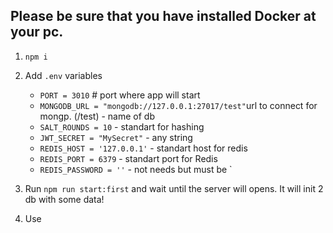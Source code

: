 ## Please be sure that you have installed Docker at your pc.

1. `npm i`
2. Add `.env` variables

   - `PORT = 3010` # port where app will start
   - `MONGODB_URL = "mongodb://127.0.0.1:27017/test"`url to connect for mongp. (/test) - name of db
   - `SALT_ROUNDS = 10` - standart for hashing
   - `JWT_SECRET = "MySecret"` - any string
   - `REDIS_HOST = '127.0.0.1'` - standart host for redis
   - `REDIS_PORT = 6379` - standart port for Redis
   - `REDIS_PASSWORD = ''` - not needs but must be `

3. Run `npm run start:first` and wait until the server will opens. It will init 2 db with some data!
4. Use
